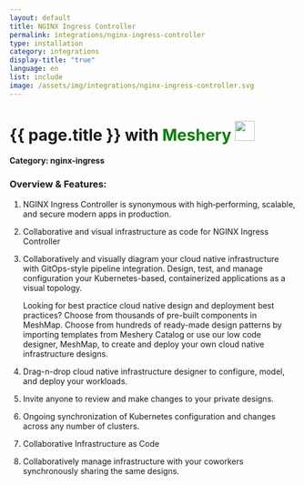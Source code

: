 ```yaml
---
layout: default
title: NGINX Ingress Controller
permalink: integrations/nginx-ingress-controller
type: installation
category: integrations
display-title: "true"
language: en
list: include
image: /assets/img/integrations/nginx-ingress-controller.svg
---
```


<h1>{{ page.title }} with <span style="font-weight: bold; color: green;">Meshery</span> <img src="{{ page.image }}" style="width: 35px; height: 35px;" /></h1>


#### Category: nginx-ingress

### Overview & Features:
1. NGINX Ingress Controller is synonymous with high‑performing, scalable, and secure modern apps in production.

2. Collaborative and visual infrastructure as code for NGINX Ingress Controller

4. 
    Collaboratively and visually diagram your cloud native infrastructure with GitOps-style pipeline integration. Design, test, and manage configuration your Kubernetes-based, containerized applications as a visual topology.



    Looking for best practice cloud native design and deployment best practices? Choose from thousands of pre-built components in MeshMap. Choose from hundreds of ready-made design patterns by importing templates from Meshery Catalog or use our low code designer, MeshMap, to create and deploy your own cloud native infrastructure designs.



5. Drag-n-drop cloud native infrastructure designer to configure, model, and deploy your workloads.

6. Invite anyone to review and make changes to your private designs.

7. Ongoing synchronization of Kubernetes configuration and changes across any number of clusters.

8. Collaborative Infrastructure as Code

9. Collaboratively manage infrastructure with your coworkers synchronously sharing the same designs.

